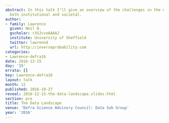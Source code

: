 ```yaml
---
abstract: In this talk I'll give an overview of the challenges in the data landscape,
  both institutional and societal.
author:
- family: Lawrence
  given: Neil D.
  gscholar: r3SJcvoAAAAJ
  institute: University of Sheffield
  twitter: lawrennd
  url: http://inverseprobability.com
categories:
- Lawrence-defra16
date: 2016-12-15
day: '15'
errata: []
key: Lawrence-defra16
layout: talk
month: 12
published: 2016-10-27
reveal: 2016-12-15-the-data-landscape.slides.html
section: pre
title: The Data Landscape
venue: 'Defra Science Advisory Council: Data Sub Group'
year: '2016'
---
```

